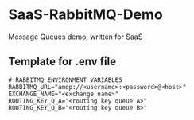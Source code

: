 # SaaS-RabbitMQ-Demo
Message Queues demo, written for SaaS

## Template for .env file
```
# RABBITMQ ENVIRONMENT VARIABLES
RABBITMQ_URL="amqp://<username>:<password>@<host>"
EXCHANGE_NAME="<exchange name>"
ROUTING_KEY_Q_A="<routing key queue A>"
ROUTING_KEY_Q_B="<routing key queue B>"
```